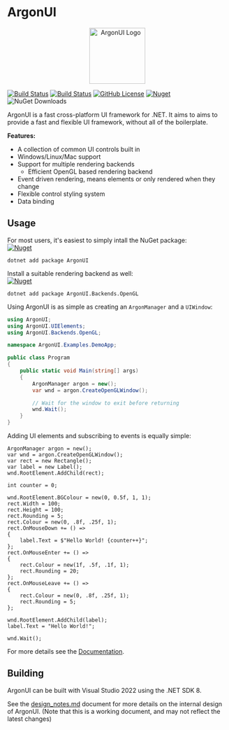 # ArgonUI

<p align="center">
    <img src="https://github.com/space928/ArgonUI/blob/main/QPlayer/Resources/IconM.png?raw=true" alt="ArgonUI Logo" width="128" height="128">
</p>

[![Build Status](https://github.com/space928/ArgonUI/actions/workflows/dotnet.yml/badge.svg?branch=main)](https://github.com/space928/ArgonUI/actions/workflows/dotnet.yml)
[![Build Status](https://github.com/space928/ArgonUI/actions/workflows/docs.yml/badge.svg?branch=main)](https://space928.github.io/ArgonUI/)
[![GitHub License](https://img.shields.io/github/license/space928/ArgonUI)](https://github.com/space928/ArgonUI/blob/main/LICENSE.txt)
[![Nuget](https://img.shields.io/nuget/v/ArgonUI?logo=Nuget&logoColor=fff)](https://www.nuget.org/packages/ArgonUI/)
![NuGet Downloads](https://img.shields.io/nuget/dt/ArgonUI)



ArgonUI is a fast cross-platform UI framework for .NET. It aims to aims to provide a fast and flexible UI 
framework, without all of the boilerplate.

**Features:**
 - A collection of common UI controls built in
 - Windows/Linux/Mac support
 - Support for multiple rendering backends
   - Efficient OpenGL based rendering backend
 - Event driven rendering, means elements or only rendered when they change
 - Flexible control styling system
 - Data binding

 <!--![Application screenshot](https://github.com/space928/QPlayer/assets/15130114/1a63eaaa-2c13-48e4-be0e-e33b5921bb41)-->

## Usage

For most users, it's easiest to simply intall the NuGet package:  
[![Nuget](https://img.shields.io/nuget/v/ArgonUI?logo=Nuget&logoColor=fff)](https://www.nuget.org/packages/ArgonUI/)
```
dotnet add package ArgonUI
```
Install a suitable rendering backend as well:  
[![Nuget](https://img.shields.io/nuget/v/ArgonUI.Backends.OpenGL?logo=Nuget&logoColor=fff)](https://www.nuget.org/packages/ArgonUI.Backends.OpenGL/)
```
dotnet add package ArgonUI.Backends.OpenGL
```

Using ArgonUI is as simple as creating an `ArgonManager` and a `UIWindow`:
```cs
using ArgonUI;
using ArgonUI.UIElements;
using ArgonUI.Backends.OpenGL;

namespace ArgonUI.Examples.DemoApp;

public class Program
{
    public static void Main(string[] args)
    {
        ArgonManager argon = new();
        var wnd = argon.CreateOpenGLWindow();

        // Wait for the window to exit before returning
        wnd.Wait();
    }
}
```

Adding UI elements and subscribing to events is equally simple:
```
ArgonManager argon = new();
var wnd = argon.CreateOpenGLWindow();
var rect = new Rectangle();
var label = new Label();
wnd.RootElement.AddChild(rect);

int counter = 0;

wnd.RootElement.BGColour = new(0, 0.5f, 1, 1);
rect.Width = 100;
rect.Height = 100;
rect.Rounding = 5;
rect.Colour = new(0, .8f, .25f, 1);
rect.OnMouseDown += () =>
{
    label.Text = $"Hello World! {counter++}";
};
rect.OnMouseEnter += () =>
{
    rect.Colour = new(1f, .5f, .1f, 1);
    rect.Rounding = 20;
};
rect.OnMouseLeave += () =>
{
    rect.Colour = new(0, .8f, .25f, 1);
    rect.Rounding = 5;
};

wnd.RootElement.AddChild(label);
label.Text = "Hello World!";

wnd.Wait();
```

For more details see the [Documentation](https://space928.github.io/ArgonUI/).


## Building

ArgonUI can be built with Visual Studio 2022 using the .NET SDK 8.

See the [design_notes.md](design_notes.md) document for more details on the internal 
design of ArgonUI. (Note that this is a working document, and may not reflect the latest
changes)
